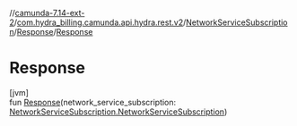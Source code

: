 //[camunda-7.14-ext-2](../../../../index.md)/[com.hydra_billing.camunda.api.hydra.rest.v2](../../index.md)/[NetworkServiceSubscription](../index.md)/[Response](index.md)/[Response](-response.md)

# Response

[jvm]\
fun [Response](-response.md)(network_service_subscription: [NetworkServiceSubscription.NetworkServiceSubscription](../-network-service-subscription/index.md))
